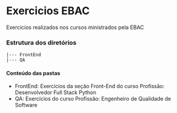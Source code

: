 # Exercicios EBAC
Exercicios realizados nos cursos ministrados pela EBAC

### Estrutura dos diretórios

```
|--- FrontEnd 
|--- QA
```

#### Conteúdo das pastas

- FrontEnd: Exercícios da seção Front-End do curso Profissão: Desenvolvedor Full Stack Python
- QA: Exercícios do curso Profissão: Engenheiro de Qualidade de Software
